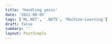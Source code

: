 ```yaml
---
title: 'Handling yesss'
date: '2021-08-05'
tags: ['ML.NET', '.NET5', 'Machine-Learning']
draft: false
summary: ''
layout: PostSimple
---
```

